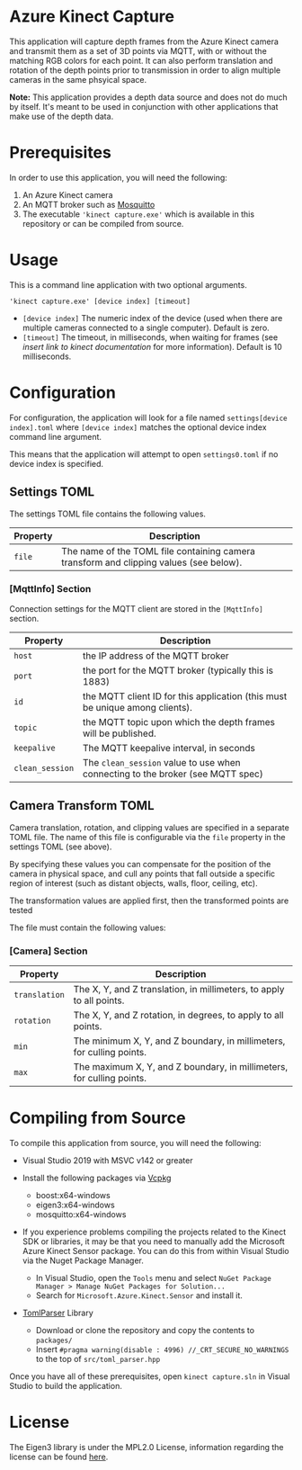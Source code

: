 # Azure Kinect Capture

This application will capture depth frames from the Azure Kinect camera and transmit them as a set of 3D points via MQTT, with or without the matching RGB colors for each point. It can also perform translation and rotation of the depth points prior to transmission in order to align multiple cameras in the same phsyical space.

**Note:** This application provides a depth data source and does not do much by itself. It's meant to be used in conjunction with other applications that make use of the depth data.

# Prerequisites

In order to use this application, you will need the following:

1. An Azure Kinect camera
1. An MQTT broker such as [Mosquitto](https://mosquitto.org/download)
1. The executable `'kinect capture.exe'` which is available in this repository or can be compiled from source.


# Usage

This is a command line application with two optional arguments.

```
'kinect capture.exe' [device index] [timeout]
```

+ `[device index]` The numeric index of the device (used when there are multiple cameras connected to a single computer). Default is zero.
+ `[timeout]` The timeout, in milliseconds, when waiting for frames (see _insert link to kinect documentation_ for more information). Default is 10 milliseconds.


# Configuration

For configuration, the application will look for a file named `settings[device index].toml` where `[device index]` matches the optional device index command line argument.

This means that the application will attempt to open `settings0.toml` if no device index is specified.

## Settings TOML

The settings TOML file contains the following values.

| Property | Description |
| ---- | --- |
| `file`| The name of the TOML file containing camera transform and clipping values (see below). |

### [MqttInfo] Section

Connection settings for the MQTT client are stored in the `[MqttInfo]` section.

| Property | Description |
| ---- | --- |
| `host` | the IP address of the MQTT broker |
| `port` | the port for the MQTT broker (typically this is 1883) |
| `id` | the MQTT client ID for this application (this must be unique among clients). |
| `topic` | the MQTT topic upon which the depth frames will be published. |
| `keepalive` | The MQTT keepalive interval, in seconds |
| `clean_session` | The `clean_session` value to use when connecting to the broker (see MQTT spec) |


## Camera Transform TOML

Camera translation, rotation, and clipping values are specified in a separate TOML file. The name of this file is configurable via the `file` property in the settings TOML (see above).

By specifying these values you can compensate for the position of the camera in physical space, and cull any points that fall outside a specific region of interest (such as distant objects, walls, floor, ceiling, etc).

The transformation values are applied first, then the transformed points are tested 

The file must contain the following values:

### [Camera] Section

| Property | Description |
| ---- | --- |
| `translation` | The X, Y, and Z translation, in millimeters, to apply to all points. |
| `rotation` | The X, Y, and Z rotation, in degrees, to apply to all points. |
| `min` | The minimum X, Y, and Z boundary, in millimeters, for culling points. |
| `max` | The maximum X, Y, and Z boundary, in millimeters, for culling points. |

# Compiling from Source

To compile this application from source, you will need the following:

+ Visual Studio 2019 with MSVC v142 or greater

+ Install the following packages via [Vcpkg](https://github.com/microsoft/vcpkg) 
  + boost:x64-windows
  + eigen3:x64-windows
  + mosquitto:x64-windows

+ If you experience problems compiling the projects related to the Kinect SDK or libraries, it may be that you need to   manually add the Microsoft Azure Kinect Sensor package. You can do this from within Visual Studio via the Nuget Package   Manager.
  + In Visual Studio, open the `Tools` menu and select `NuGet Package Manager > Manage NuGet Packages for Solution...`
  + Search for `Microsoft.Azure.Kinect.Sensor` and install it.

+ [TomlParser](https://github.com/ToruNiina/TOMLParser) Library
  + Download or clone the repository and copy the contents to ```packages/```
  + Insert ```#pragma warning(disable : 4996) //_CRT_SECURE_NO_WARNINGS``` to the top of ```src/toml_parser.hpp```

Once you have all of these prerequisites, open `kinect capture.sln` in Visual Studio to build the application.

# License
The Eigen3 library is under the MPL2.0 License, information regarding the license can be found [here](./Eigen.MPL2).
